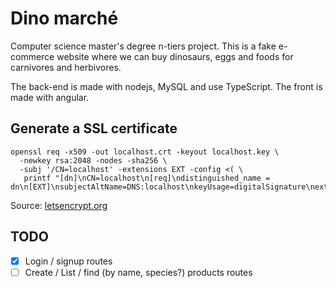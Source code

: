 # Dino marché
Computer science master's degree n-tiers project.
This is a fake e-commerce website where we can buy dinosaurs, eggs and foods for carnivores and herbivores.

The back-end is made with nodejs, MySQL and use TypeScript.
The front is made with angular.

## Generate a SSL certificate
```
openssl req -x509 -out localhost.crt -keyout localhost.key \
  -newkey rsa:2048 -nodes -sha256 \
  -subj '/CN=localhost' -extensions EXT -config <( \
   printf "[dn]\nCN=localhost\n[req]\ndistinguished_name = dn\n[EXT]\nsubjectAltName=DNS:localhost\nkeyUsage=digitalSignature\nextendedKeyUsage=serverAuth")
```
Source: [letsencrypt.org](https://letsencrypt.org/docs/certificates-for-localhost#making-and-trusting-your-own-certificates)

## TODO

- [x] Login / signup routes
- [ ] Create / List / find (by name, species?) products routes
